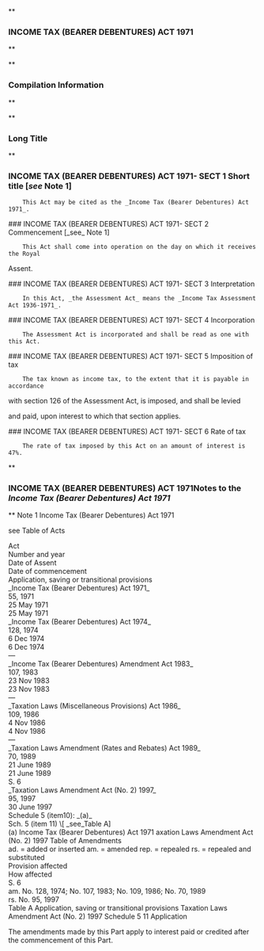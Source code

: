 **

###  INCOME TAX (BEARER DEBENTURES) ACT 1971 
**


**

###  Compilation Information 
**








**

###  Long Title 
**

###  INCOME TAX (BEARER DEBENTURES) ACT 1971- SECT 1  Short title [_see_ Note 1] 
<dl compact="">

		This Act may be cited as the _Income Tax (Bearer Debentures) Act 1971_.

 </dl>
###  INCOME TAX (BEARER DEBENTURES) ACT 1971- SECT 2  Commencement [_see_ Note 1] 
<dl compact="">

		This Act shall come into operation on the day on which it receives the Royal

Assent.

 </dl>
###  INCOME TAX (BEARER DEBENTURES) ACT 1971- SECT 3  Interpretation 
<dl compact="">

		In this Act, _the Assessment Act_ means the _Income Tax Assessment Act 1936-1971_.

 </dl>
###  INCOME TAX (BEARER DEBENTURES) ACT 1971- SECT 4   Incorporation 
<dl compact="">

		The Assessment Act is incorporated and shall be read as one with this Act.

 </dl>
###  INCOME TAX (BEARER DEBENTURES) ACT 1971- SECT 5  Imposition of tax 
<dl compact="">

		The tax known as income tax, to the extent that it is payable in accordance

with section&#160;126 of the Assessment Act, is imposed, and shall be levied

and paid, upon interest to which that section applies.

 </dl>
###  INCOME TAX (BEARER DEBENTURES) ACT 1971- SECT 6  Rate of tax 
<dl compact="">

		The rate of tax imposed by this Act on an amount of interest is 47%.

 </dl>
**

###  INCOME TAX (BEARER DEBENTURES) ACT 1971<centreit>Notes to the _Income Tax (Bearer Debentures) Act 1971_ </centreit>
**
Note 1
Income Tax (Bearer Debentures) Act 1971

see
Table of Acts
<tr align="left">
  <td colspan="1" align="left">
    <div>Act</div>

  </td>
  <td colspan="1" align="left">
    <div>Number 
and year</div>

  </td>
  <td colspan="1" align="left">
    <div>Date 
of Assent</div>

  </td>
  <td colspan="1" align="left">
    <div>Date of commencement</div>

  </td>
  <td colspan="1" align="left">
    <div>Application, saving or transitional provisions</div>

  </td>
</tr>
<tr align="left">
  <td colspan="1" align="left">
    <div>_Income Tax (Bearer Debentures) Act 1971_</div>

  </td>
  <td colspan="1" align="left">
    <div>55, 1971</div>

  </td>
  <td colspan="1" align="left">
    <div>25&#160;May 1971</div>

  </td>
  <td colspan="1" align="left">
    <div>25&#160;May 1971</div>

  </td>
  <td colspan="1" align="left">

  </td>
</tr>
<tr align="left">
  <td colspan="1" align="left">
    <div>_Income Tax (Bearer Debentures) Act 1974_</div>

  </td>
  <td colspan="1" align="left">
    <div>128, 1974</div>

  </td>
  <td colspan="1" align="left">
    <div>6 Dec 1974</div>

  </td>
  <td colspan="1" align="left">
    <div>6 Dec 1974</div>

  </td>
  <td colspan="1" align="left">
    <div>&#151;</div>

  </td>
</tr>
<tr align="left">
  <td colspan="1" align="left">
    <div>_Income Tax (Bearer Debentures) Amendment Act 1983_</div>

  </td>
  <td colspan="1" align="left">
    <div>107, 1983</div>

  </td>
  <td colspan="1" align="left">
    <div>23 Nov 1983</div>

  </td>
  <td colspan="1" align="left">
    <div>23 Nov 1983</div>

  </td>
  <td colspan="1" align="left">
    <div>&#151;</div>

  </td>
</tr>
<tr align="left">
  <td colspan="1" align="left">
    <div>_Taxation Laws (Miscellaneous Provisions) Act 1986_</div>

  </td>
  <td colspan="1" align="left">
    <div>109, 1986</div>

  </td>
  <td colspan="1" align="left">
    <div>4 Nov 1986</div>

  </td>
  <td colspan="1" align="left">
    <div>4 Nov 1986</div>

  </td>
  <td colspan="1" align="left">
    <div>&#151;</div>

  </td>
</tr>
<tr align="left">
  <td colspan="1" align="left">
    <div>_Taxation Laws Amendment (Rates and Rebates) Act 1989_</div>

  </td>
  <td colspan="1" align="left">
    <div>70, 1989</div>

  </td>
  <td colspan="1" align="left">
    <div>21&#160;June 1989</div>

  </td>
  <td colspan="1" align="left">
    <div>21&#160;June 1989</div>

  </td>
  <td colspan="1" align="left">
    <div>S. 6</div>

  </td>
</tr>
<tr align="left">
  <td colspan="1" align="left">
    <div>_Taxation Laws Amendment Act (No.&#160;2) 1997_</div>

  </td>
  <td colspan="1" align="left">
    <div>95, 1997</div>

  </td>
  <td colspan="1" align="left">
    <div>30&#160;June 1997</div>

  </td>
  <td colspan="1" align="left">
    <div>Schedule&#160;5 (item10): _(a)_</div>

  </td>
  <td colspan="1" align="left">
    <div>Sch. 5 (item&#160;11) \[ _see_Table A]</div>

  </td>
</tr>
(a)
Income Tax (Bearer Debentures) Act 1971
axation Laws Amendment Act (No. 2) 1997
Table of Amendments
<tr align="left">
  <td colspan="1" align="left">
    <div>ad. = added or inserted am. = amended rep. = repealed rs. = repealed and substituted</div>

  </td>
</tr>
<tr align="left">
  <td colspan="1" align="left">
    <div>Provision affected</div>

  </td>
  <td colspan="1" align="left">
    <div>How affected</div>

  </td>
</tr>
<tr align="left">
  <td colspan="1" align="left">
    <div>S. 6</div>

  </td>
  <td colspan="1" align="left">
    <div>am. No.&#160;128, 1974; No.&#160;107, 1983; No.&#160;109, 1986; No.&#160;70, 1989</div>

  </td>
</tr>
<tr align="left">
  <td colspan="1" align="left">

  </td>
  <td colspan="1" align="left">
    <div>rs. No.&#160;95, 1997</div>

  </td>
</tr>
Table A
Application, saving or transitional provisions
Taxation Laws Amendment Act (No. 2) 1997
Schedule&#160;5
11 Application
<dl compact=""> 		The amendments made by this Part apply to interest paid or credited after the commencement of this Part. 

</dl>




